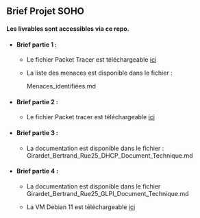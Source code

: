 ## Brief Projet SOHO

#### Les livrables sont accessibles via ce repo.

- #### Brief partie 1 :

    - Le fichier Packet Tracer est téléchargeable [ici](https://1drv.ms/u/c/c3d16030b79c8d8e/EVTTWf3xYx1NudF3h4-u450B9LrESsNXWyX2c4DoQ5IHmQ?e=eff0xJ)
    

    - La liste des menaces est disponible dans le fichier :
    
         Menaces_identifiées.md

- #### Brief partie 2 :

    - Le fichier Packet tracer est téléchargeable [ici](https://1drv.ms/u/c/c3d16030b79c8d8e/ETuVqewIH4VNtWj7BYuykr0Bspmre8Cw69XU16M1_UDEGQ?e=AC1pIS)

- #### Brief partie 3 :

    - La documentation est disponible dans le fichier :
    Girardet_Bertrand_Rue25_DHCP_Document_Technique.md

- #### Brief partie 4 :

    - La documentation est disponible dans le fichier Girardet_Bertrand_Rue25_GLPI_Document_Technique.md

    - La VM Debian 11 est téléchargeable [ici](https://1drv.ms/u/c/c3d16030b79c8d8e/EdogY_3uKA5GpSQC3DtDv_4BHg9O59g2pfsAr-IUmLZ5dA?e=3qYNRl)